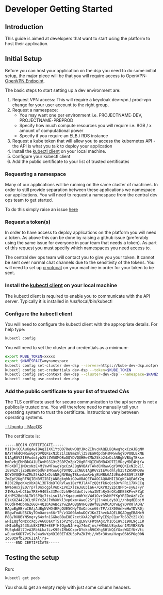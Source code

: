 # Developer Getting Started

## Introduction
This guide is aimed at developers that want to start using the platform to host their application.

## Initial Setup
Before you can host your application on the dsp you need to do some initial setup, the major piece will be that you will require access to OpenVPN: [OpenVPN Endpoint](https://authd.notprod.homeoffice.gov.uk).

The basic steps to start setting up a dev environment are:

 1. Request VPN access: This will require a keycloak dev-vpn / prod-vpn change for your user account to the right group.
 2. Request a namespace:
    * You may want one per environment i.e. PROJECTNAME-DEV, PROJECTNAME-PREPROD
    * Specify how much compute resources you will require i.e. 8GB / x amount of computational power
    * Specify if you require an ELB / RDS instance
 3. Request a kube token that will allow you to access the kubernetes API - the API is what you talk to deploy your application
 4. Install the [kubectl client](http://kubernetes.io/v1.0/docs/getting-started-guides/aws/kubectl.html) on your local machine. 
 5. Configure your kubectl client
 6. Add the public certificate to your list of trusted certificates

### Requesting a namespace
Many of our applications will be running on the same cluster of machines. In order to still provide separation between these applications we namespace our applications. You will need to request a namespace from the central dev ops team to get started.

To do this simply raise an issue [here](https://github.com/UKHomeOffice/dsp/issues)

### Request a token(s)
In order to have access to deploy applications on the platform you will need a token. As above this can be done by raising a github issue (preferably using the same issue for everyone in your team that needs a token). As part of this request you must specify which namespaces you need access to.

The central dev ops team will contact you to give you your token. It cannot be sent over normal chat channels due to the sensitivity of the tokens. You will need to set up [cryptocat](https://crypto.cat/) on your machine in order for your token to be sent.

### Install the [kubectl client](http://kubernetes.io/v1.0/docs/getting-started-guides/aws/kubectl.html) on your local machine
The kubectl client is required to enable you to communicate with the API server. Typically it is installed in /usr/local/bin/kubectl

### Configure the kubectl client
You will need to configure the kubectl client with the appropriate details. For help type:
```bash
kubectl config
```
You will need to set the cluster and credentials as a minimum:
```bash
export KUBE_TOKEN=xxxxx
export $NAMESPACE=mynamespace
kubectl config set-cluster dev-dsp --server=https://kube-dev-dsp.notprod.homeoffice.gov.uk
kubectl config set-credentials dev-dsp --token=$KUBE_TOKEN
kubectl config set-context dev-dsp --cluster=dev-dsp --namespace=$NAMESPACE --user=dev-dsp
kubectl config use-context dev-dsp
```
### Add the public certificate to your list of trusted CAs
The TLS certificate used for secure communication to the api server is not a publically trusted one. You will therefore need to manually tell your operating system to trust the certificate. Instructions vary between operating systems.

[ - Ubuntu](http://manpages.ubuntu.com/manpages/precise/man8/update-ca-certificates.8.html)
[ - MacOS](http://kb.kerio.com/product/kerio-connect/server-configuration/ssl-certificates/adding-trusted-root-certificates-to-the-server-1605.html)

The certificate is:
```
-----BEGIN CERTIFICATE-----
MIID+jCCAuKgAwIBAgIIXK1YtQO7ReUwDQYJKoZIhvcNAQELBQAwgYgxCzAJBgNV
BAYTAkdCMRwwGgYDVQQKExNIb21lIE9mZmljZSBEaWdpdGFsMRwwGgYDVQQLExNE
U1AgRGV2IEVudmlyb25tZW50MQ8wDQYDVQQHEwZMb25kb24xDzANBgNVBAgTBkxv
bmRvbjEbMBkGA1UEAxMSSG9tZSBPZmZpY2UgRFNQIENBMB4XDTE1MDcyMDE4MjYw
MFoXDTI1MDcxNzE4MjYwMFowgYgxCzAJBgNVBAYTAkdCMRwwGgYDVQQKExNIb21l
IE9mZmljZSBEaWdpdGFsMRwwGgYDVQQLExNEU1AgRGV2IEVudmlyb25tZW50MQ8w
DQYDVQQHEwZMb25kb24xDzANBgNVBAgTBkxvbmRvbjEbMBkGA1UEAxMSSG9tZSBP
ZmZpY2UgRFNQIENBMIIBIjANBgkqhkiG9w0BAQEFAAOCAQ8AMIIBCgKCAQEA6Y2q
RJ0C2RpoK4zXbX8A13DTdmDTGRVlwy1BzYMJlA4TzQQtfkKcQc69rVFRi17XkCCq
NWaoHxxjE0/rp7l0nxcgplVuDk1VKIXlzeJuU3ia6+/QXr83yZpCQFPp+syGJFyr
21Wkck+LCtbn7R8+94G5x33Med2zh9HG3dnClveAaINTaRySeOXoDKE5KPvvFZqC
8/HPS2Beb8LTWlSPQc7tsLsu13/+KqaeumWhYqVWd1Gv+3sbKPfKpYREDeAzFzZc
EikKXZ4429CLtR7YxZAJlWhXWkl3vp0xm+AweC2Sfj2ln4yLdyb91//hbqdEBpjM
kOQdFM4DbmaZ6GQ+4QIDAQABo2YwZDAOBgNVHQ8BAf8EBAMCAQYwEgYDVR0TAQH/
BAgwBgEB/wIBAjAdBgNVHQ4EFgQUE5CNyTOmOaosn66rTP/z3X00AnkwHwYDVR0j
BBgwFoAUE5CNyTOmOaosn66rTP/z3X00AnkwDQYJKoZIhvcNAQELBQADggEBAMc9
P8B/RXDBYN5mg+y64xfn1GGkeBBaEUE7cxtXXA27gRYPyIE9pCQur7bS3Zt22kD1
wHiLQgfoNzccXq5vAGODaXYTSs5P2YgScLgLNVKFRtmAgx/hID51HV3190L9gL1R
mMIubRg343Sib8XIPBZ+88FfHfQgwNJn+qz74mZjnv/+M5hLU8qxkon1M1VBXBVb
MU5qkd8l7JvA2RbkLkalLvK9SsIMbKCxprDYckaR9GXhg5HlNQ1YGxcWGIfU+Vti
wEuacKODT7vSJvJ4a9wYpNDI00ETd2U5pPaZKIWj//W5+30sm/Hvgs06bSPOg00N
2oSUzHfbZ0x6I1Aljrs=
-----END CERTIFICATE-----
```

## Testing the setup
Run:
```bash
kubectl get pods
```
You should get an empty reply with just some column headers.
